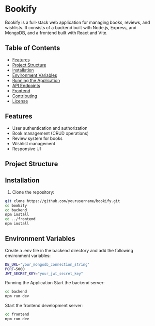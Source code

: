 # Bookify

Bookify is a full-stack web application for managing books, reviews, and wishlists. It consists of a backend built with Node.js, Express, and MongoDB, and a frontend built with React and Vite.

## Table of Contents

- [Features](#features)
- [Project Structure](#project-structure)
- [Installation](#installation)
- [Environment Variables](#environment-variables)
- [Running the Application](#running-the-application)
- [API Endpoints](#api-endpoints)
- [Frontend](#frontend)
- [Contributing](#contributing)
- [License](#license)

## Features

- User authentication and authorization
- Book management (CRUD operations)
- Review system for books
- Wishlist management
- Responsive UI

## Project Structure

## Installation

1. Clone the repository:

```sh
git clone https://github.com/yourusername/bookify.git
cd bookify
cd backend
npm install
cd ../frontend
npm install
```

## Environment Variables

Create a .env file in the backend directory and add the following environment variables:

```sh
DB_URL="your_mongodb_connection_string"
PORT=5000
JWT_SECRET_KEY="your_jwt_secret_key"
```

Running the Application
Start the backend server:
```sh
cd backend
npm run dev
```
Start the frontend development server:
```sh
cd frontend
npm run dev
```